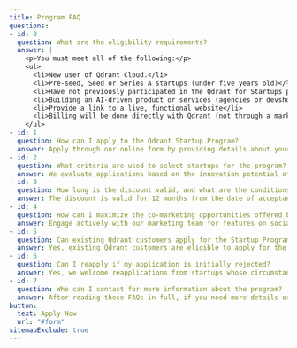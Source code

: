 ```yaml
---
title: Program FAQ
questions:
- id: 0
  question: What are the eligibility requirements?
  answer: |
    <p>You must meet all of the following:</p>
    <ul>
      <li>New user of Qdrant Cloud.</li>
      <li>Pre-seed, Seed or Series A startups (under five years old)</li>
      <li>Have not previously participated in the Qdrant for Startups program</li>
      <li>Building an AI-driven product or services (agencies or devshops are not eligible)</li>
      <li>Provide a link to a live, functional website</li>
      <li>Billing will be done directly with Qdrant (not through a marketplace)</li>
    </ul>
- id: 1
  question: How can I apply to the Qdrant Startup Program?
  answer: Apply through our online form by providing details about your startup and plans for using Qdrant. Applications are reviewed within 7-10 business days, with selections based on innovation potential and alignment with our capabilities.
- id: 2
  question: What criteria are used to select startups for the program?
  answer: We evaluate applications based on the innovation potential of the tech or AI-driven products or services and their alignment with Qdrant’s capabilities. Startups that demonstrate a clear vision and potential for impactful use of our platform are more likely to be selected.
- id: 3
  question: How long is the discount valid, and what are the conditions?
  answer: The discount is valid for 12 months from the date of acceptance and applies exclusively to our Cloud services billed through Stripe. Participants need a Stripe account to utilize the discount. Billing can not be through a marketplace. For details on pricing, please visit qdrant.tech/pricing.
- id: 4
  question: How can I maximize the co-marketing opportunities offered by the program?
  answer: Engage actively with our marketing team for features on social media, possible appearances in Discord talks or webinars, and case studies to maximize your startup's visibility and showcase your innovative use of Qdrant.
- id: 5
  question: Can existing Qdrant customers apply for the Startup Program?
  answer: Yes, existing Qdrant customers are eligible to apply for the Startup Program if their cloud account was created within the last 30 days from the date of application. This opportunity is designed to ensure startups at the early stages of using our platform can still benefit from the additional support and resources offered.
- id: 6
  question: Can I reapply if my application is initially rejected?
  answer: Yes, we welcome reapplications from startups whose circumstances have changed or who can provide additional information that might have been overlooked in the initial review. You must wait 2 months to re-apply.
- id: 7
  question: Who can I contact for more information about the program?
  answer: After reading these FAQs in full, if you need more details or assistance, please contact <a href="mailto:startups@qdrant.com">startups@qdrant.com</a>.
button:
  text: Apply Now
  url: "#form"
sitemapExclude: true
---
```

